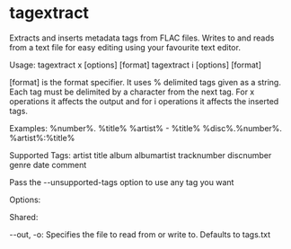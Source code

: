 # tagextract

Extracts and inserts metadata tags from FLAC files. Writes to and reads from a text file for easy editing using your favourite text editor.

Usage:
tagextract x [options] [format]
tagextract i [options] [format]

[format] is the format specifier. It uses % delimited tags given as a string. Each tag must be delimited by a character from the next tag. For x operations it affects the output and for i operations it affects the inserted tags.

Examples:
%number%. %title%
%artist% - %title%
%disc%.%number%. %artist%:%title%

Supported Tags:
artist
title
album
albumartist
tracknumber
discnumber
genre
date
comment

Pass the --unsupported-tags option to use any tag you want

Options:

Shared:

--out, -o: Specifies the file to read from or write to. Defaults to tags.txt
